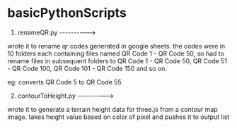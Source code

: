 # basicPythonScripts

1. renameQR.py ---------->

wrote it to rename qr codes generated in google sheets. the codes were in 10 folders each containing files named QR Code 1 - QR Code 50, so had to rename files in subsequent folders to QR Code 1 - QR Code 50, QR Code 51 - QR Code 100, QR Code 101 - QR Code 150 and so on.

eg: converts QR Code 5 to QR Code 55

2. contourToHeight.py ---------->

wrote it to generate a terrain height data for three.js from a contour map image. takes height value based on color of pixel and pushes it to output list
